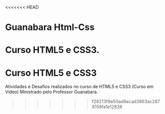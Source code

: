 <<<<<<< HEAD
# Guanabara Html-Css
 Curso HTML5 e CSS3.
=======
#  Curso HTML5 e CSS3 
 Atividades e Desafios realizados no curso de HTML5 e CSS3 (Curso em Vídeo)
 Ministrado pelo Professor Guanabara.
>>>>>>> f28213f9e50ad6ecad3863ac2878158fa1e12838
